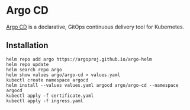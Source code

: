 # Argo CD
[Argo CD](https://argo-cd.readthedocs.io/en/stable/) is a declarative, GitOps continuous delivery tool for Kubernetes.

## Installation
```console
helm repo add argo https://argoproj.github.io/argo-helm
helm repo update
helm search repo argo
helm show values argo/argo-cd > values.yaml
kubectl create namespace argocd
helm install --values values.yaml argocd argo/argo-cd --namespace argocd
kubectl apply -f certificate.yaml
kubectl apply -f ingress.yaml
```
